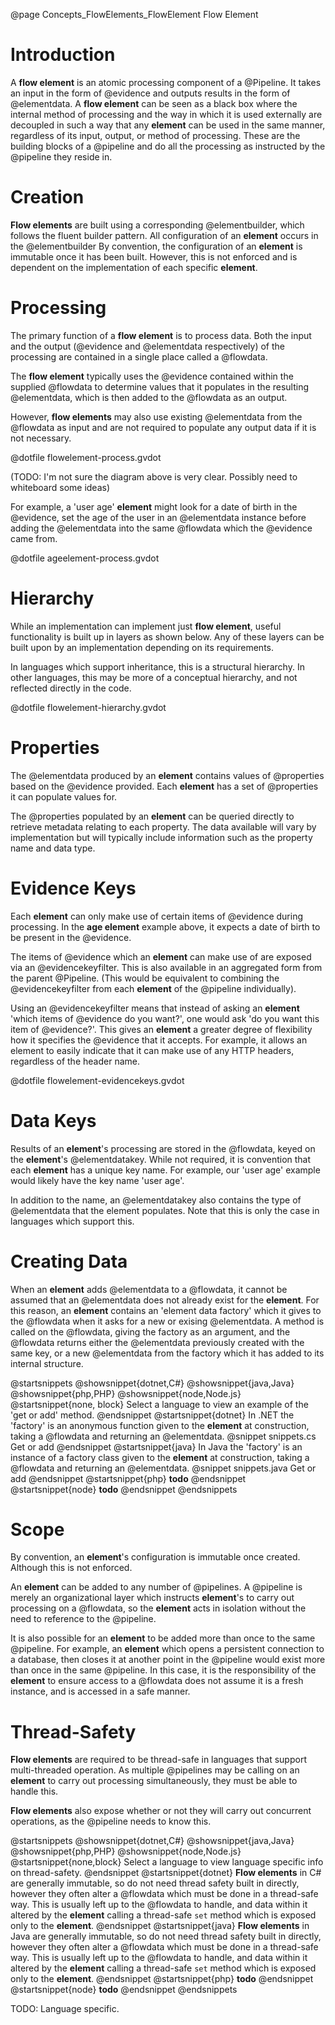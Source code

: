 @page Concepts_FlowElements_FlowElement Flow Element

# Introduction

A **flow element** is an atomic processing component of a @Pipeline. 
It takes an input in the form of @evidence and outputs results in the form of @elementdata. 
A **flow element** can be seen as a black
box where the internal method of processing and the way in which it is used externally are decoupled in such a
way that any **element** can be used in the same manner, regardless of its input, output, or method of processing.
These are the building blocks of a @pipeline and do all the processing as instructed by
the @pipeline they reside in.

# Creation

**Flow elements** are built using a corresponding @elementbuilder, which
follows the fluent builder pattern. All configuration of an **element** occurs in the
@elementbuilder
By convention, the configuration of an **element** is immutable once it has been built. 
However, this is not enforced and is dependent on the implementation of each specific **element**.

# Processing

The primary function of a **flow element** is to process data. Both the input and the output
(@evidence and @elementdata respectively) of
the processing are contained in a single place called a @flowdata.

The **flow element** typically uses the @evidence contained within the supplied @flowdata to
determine values that it populates in the resulting @elementdata, which is then added to the @flowdata
as an output.

However, **flow elements** may also use existing @elementdata from the @flowdata as input and 
are not required to populate any output data if it is not necessary.


@dotfile flowelement-process.gvdot

(TODO: I'm not sure the diagram above is very clear. Possibly need to whiteboard some ideas)


For example, a 'user age' **element** might look for a date of birth in the @evidence, set
the age of the user in an @elementdata instance before adding the @elementdata into the same 
@flowdata which the @evidence came from.

@dotfile ageelement-process.gvdot

# Hierarchy

While an implementation can implement just **flow element**, useful functionality is built up in layers as shown below.
Any of these layers can be built upon by an implementation depending on its requirements.

In languages which support inheritance, this is a structural hierarchy. In other languages, this may be more of a conceptual
hierarchy, and not reflected directly in the code.

@dotfile flowelement-hierarchy.gvdot


# Properties

The @elementdata produced by an **element** contains values of @properties based on the
@evidence provided. Each **element** has a set of @properties it can populate values for.

The @properties populated by an **element** can be queried directly to retrieve metadata relating 
to each property. The data available will vary by implementation but will typically include
information such as the property name and data type. 

# Evidence Keys

Each **element** can only make use of certain items of @evidence during processing. In the **age element**
example above, it expects a date of birth to be present in the @evidence.

The items of @evidence which an **element** can make use of are exposed via an @evidencekeyfilter. This is 
also available in an aggregated form from the parent @Pipeline. 
(This would be equivalent to combining the @evidencekeyfilter from each **element** of the @pipeline individually).

Using an @evidencekeyfilter means that instead of asking an **element** 'which items of @evidence do you want?', 
one would ask 'do you want this item of @evidence?'. This gives an 
**element** a greater degree of flexibility how it specifies the @evidence that it accepts. 
For example, it allows an element to easily indicate that it can make use of any HTTP headers, regardless of 
the header name.

@dotfile flowelement-evidencekeys.gvdot


# Data Keys

Results of an **element**'s processing are stored in the @flowdata, keyed on the **element**'s @elementdatakey. 
While not required, it is convention that each **element** has a unique key name. 
For example, our 'user age' example would likely have the key name 'user age'.

In addition to the name, an @elementdatakey also contains the type of @elementdata that the element populates.
Note that this is only the case in languages which support this.


# Creating Data

When an **element** adds @elementdata to a @flowdata, it cannot be assumed that an @elementdata does not
already exist for the **element**. For this reason, an **element** contains an 'element data factory' which
it gives to the @flowdata when it asks for a new or exising @elementdata. A method is called on the @flowdata,
giving the factory as an argument, and the @flowdata returns either the @elementdata previously created with
the same key, or a new @elementdata from the factory which it has added to its internal structure.

@startsnippets
@showsnippet{dotnet,C#}
@showsnippet{java,Java}
@showsnippet{php,PHP}
@showsnippet{node,Node.js}
@startsnippet{none, block}
Select a language to view an example of the 'get or add' method.
@endsnippet
@startsnippet{dotnet}
In .NET the 'factory' is an anonymous function given to the **element** at construction,
taking a @flowdata and returning an @elementdata.
@snippet snippets.cs Get or add
@endsnippet
@startsnippet{java}
In Java the 'factory' is an instance of a factory class given to the **element** at construction,
taking a @flowdata and returning an @elementdata.
@snippet snippets.java Get or add
@endsnippet
@startsnippet{php}
**todo**
@endsnippet
@startsnippet{node}
**todo**
@endsnippet
@endsnippets
# Scope

By convention, an **element**'s configuration is immutable once created. Although this is not enforced.

An **element** can be added to any number of @pipelines. A @pipeline is merely an organizational layer which instructs **element**'s to
carry out processing on a @flowdata, so the **element** acts in isolation without the need to reference to the @pipeline.

It is also possible for an **element** to be added more than once to the same @pipeline. For example, an **element** which opens a
persistent connection to a database, then closes it at another point in the @pipeline would exist more than once in the same @pipeline.
In this case, it is the responsibility of the **element** to ensure access to a @flowdata does not assume it is a fresh instance, and is
accessed in a safe manner.


# Thread-Safety

**Flow elements** are required to be thread-safe in languages that support multi-threaded operation. As multiple @pipelines may be
calling on an **element** to carry out processing simultaneously, they must be able to handle this.

**Flow elements** also expose whether or not they will carry out concurrent operations, as the @pipeline needs to know this.

@startsnippets
@showsnippet{dotnet,C#}
@showsnippet{java,Java}
@showsnippet{php,PHP}
@showsnippet{node,Node.js}
@startsnippet{none,block}
Select a language to view language specific info on thread-safety.
@endsnippet
@startsnippet{dotnet}
**Flow elements** in C# are generally immutable, so do not need thread safety built in directly, however they often alter a @flowdata which
must be done in a thread-safe way. This is usually left up to the @flowdata to handle, and data within it altered by the **element**
calling a thread-safe ``set`` method which is exposed only to the **element**.
@endsnippet
@startsnippet{java}
**Flow elements** in Java are generally immutable, so do not need thread safety built in directly, however they often alter a @flowdata which
must be done in a thread-safe way. This is usually left up to the @flowdata to handle, and data within it altered by the **element**
calling a thread-safe ``set`` method which is exposed only to the **element**.
@endsnippet
@startsnippet{php}
**todo**
@endsnippet
@startsnippet{node}
**todo**
@endsnippet
@endsnippets

TODO: Language specific.
